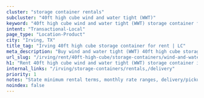 ```yaml
---
cluster: "storage container rentals"
subcluster: "40ft high cube wind and water tight (WWT)"
keyword: "40ft high cube wind and water tight (WWT) storage container for rent Irving, TX"
intent: "Transactional-Local"
page_type: "Location-Product"
city: "Irving, TX"
title_tag: "Irving 40ft high cube storage container for rent | LC"
meta_description: "Buy wind and water tight (WWT) 40ft high cube storage container rent with local delivery in Irving, TX. LC Container — local Since 2003. Request a fast quote today."
url_slug: "/irving/rent/40ft-high-cube/storage-containers/wind-and-water-tight-wwt"
h1: "Rent 40ft high cube wind and water tight (WWT) storage container in Irving"
internal_links: "/irving/storage-containers/rentals,/delivery"
priority: 1
notes: "State minimum rental terms, monthly rate ranges, delivery/pickup fees, service area."
noindex: false
---
```


<!-- TODO: Add unique city/inventory copy, images, and internal links here. -->
